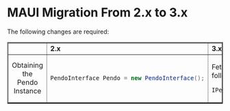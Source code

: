 # MAUI Migration From 2.x to 3.x

The following changes are required:

<table border=2>
<tr>
<td> </td>
<td><b> 2.x</b></td>
<td><b>3.x</b></td>
</tr>

<!--- new row --->

<tr>
<td align=center>Obtaining the Pendo Instance</td>
<td>

```C#
PendoInterface Pendo = new PendoInterface();
```
</td>
<td>

Fetch the `Pendo` instance using the the `PendoServerFactory` as follows:

```C#
IPendoService Pendo = PendoServiceFactory.CreatePendoService();
```

</td>
</tr>
</table>